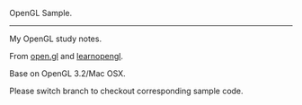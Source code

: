 OpenGL Sample.

---

My OpenGL study notes.

From [open.gl](https://open.gl) and [learnopengl](http://learnopengl.com/).

Base on OpenGL 3.2/Mac OSX.

Please switch branch to checkout corresponding sample code.
